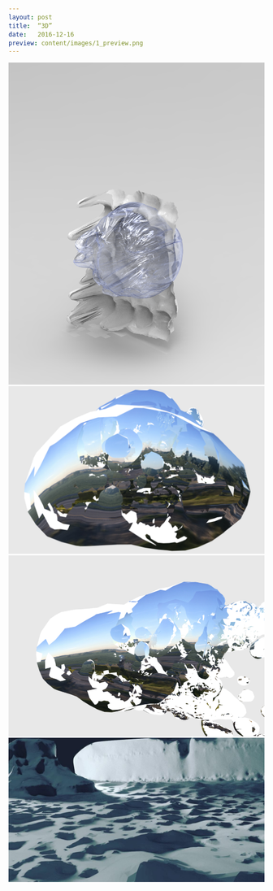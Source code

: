 ```yaml
---
layout: post
title:  “3D”
date:   2016-12-16
preview: content/images/1_preview.png
---
```


![Picture 1](content/images/1.png)
![Picture 2](content/images/3.png)
![Picture 3](content/images/4.png)
![Picture 4](content/images/5.jpg)